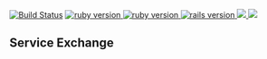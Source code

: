 [![Build Status](https://travis-ci.org/zishe/ServiceAppBackend.svg)](https://travis-ci.org/zishe/ServiceAppBackend)
  <a href="https://www.ruby-lang.org/en/">
    <img src="https://img.shields.io/badge/Ruby-v2.5.3-green.svg" alt="ruby version"/>
  </a>
  <a href="https://www.ruby-lang.org/en/">
    <img src="https://img.shields.io/badge/Ruby-v2.5.3-green.svg" alt="ruby version"/>
  </a>
  <a href="http://rubyonrails.org/">
    <img src="https://img.shields.io/badge/Rails-v5.1.6-brightgreen.svg" alt="rails version"/>
  </a>
  <a href="https://codeclimate.com/github/zishe/ServiceAppBackend/maintainability">
    <img src="https://api.codeclimate.com/v1/badges/c55e5c2cb5d6429f08a6/maintainability" />
  </a>
  <a href="https://codeclimate.com/github/zishe/ServiceAppBackend/test_coverage">
    <img src="https://api.codeclimate.com/v1/badges/c55e5c2cb5d6429f08a6/test_coverage" />
  </a>

## Service Exchange 
